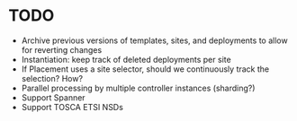 TODO
====

* Archive previous versions of templates, sites, and deployments to allow for reverting
  changes
* Instantiation: keep track of deleted deployments per site
* If Placement uses a site selector, should we continuously track the selection? How?
* Parallel processing by multiple controller instances (sharding?)
* Support Spanner
* Support TOSCA ETSI NSDs
